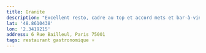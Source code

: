 ```yaml
---
title: Granite
description: "Excellent resto, cadre au top et accord mets et bar-à-vin très qualitatif ! Ca sent l’étoile prochainement ! (Édité : l'étoile a été obtenu l'année qui a suivi mes 30 ans)"
lat: '48.8610438'
lon: '2.3419215'
address: 6 Rue Bailleul, Paris 75001
tags: restaurant gastronomique ⭐️
---
```

